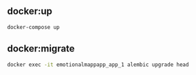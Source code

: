 ## docker:up

```bash
docker-compose up
```

## docker:migrate

```bash
docker exec -it emotionalmappapp_app_1 alembic upgrade head
```